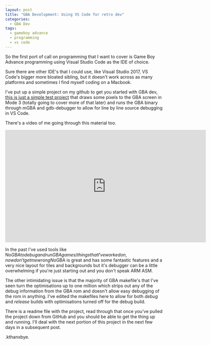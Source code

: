 ```yaml
---
layout: post
title: "GBA Development: Using VS Code for retro dev"
categories:
  - GBA Dev
tags:
  - gameboy advance
  - programming
  - vs code
---
```


So the first port of call on programming that I want to cover is Game Boy Advance programming using Visual Studio Code as the IDE of choice.

Sure there are other IDE's that I could use, like Visual Studio 2017, VS Code's bigger more bloated sibling, but it doesn't work across as many platforms and sometimes I find myself coding on a Macbook. 

I've put up a simple project on my github to get you started with GBA dev, <a href="https://github.com/JamieDStewart/GBA_VSCode_Basic">this is just a simple test project</a> that draws some pixels to the GBA screen in Mode 3 (totally going to cover more of that later) and runs the GBA binary through mGBA and gdb-debugger to allow for line by line source debugging in VS Code.

There's a video of me going through this material too.

<div class="embed-responsive embed-responsive-16by9">
  <iframe width="640" height="360" src="https://youtu.be/Rj0lf46iljc" frameborder="0" allowfullscreen></iframe>
</div>

In the past I've used tools like No$GBA to debug and run GBA games/things that I've worked on, now don't get me wrong No$GBA is great and has some fantastic features and a very nice layout for tiles and backgrounds but it's debugger can be a little overwhelming if you're just starting out and you don't speak ARM ASM.  

The other intimidating issue is that the majority of GBA makefile's that I've seen turn the optimisations up to one million which strips out any of the debug information from the GBA rom and doesn't allow easy debugging of the rom in anything. I've edited the makefiles here to allow for both *debug* and *release* builds with optimisations turned off for the debug build.

There is a readme file with the project, read through that once you've pulled the project down from GitHub and you should be able to get the thing up and running. I'll deal with the next portion of this project in the next few days in a subsequent post.

.kthanxbye.

